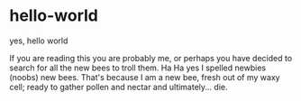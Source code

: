 # hello-world
yes, hello world

If you are reading this you are probably me, or perhaps you have decided to search for all the new bees to troll them.  Ha Ha yes I spelled newbies (noobs) new bees.  That's because I am a new bee, fresh out of my waxy cell; ready to gather pollen and nectar and ultimately... die. 
